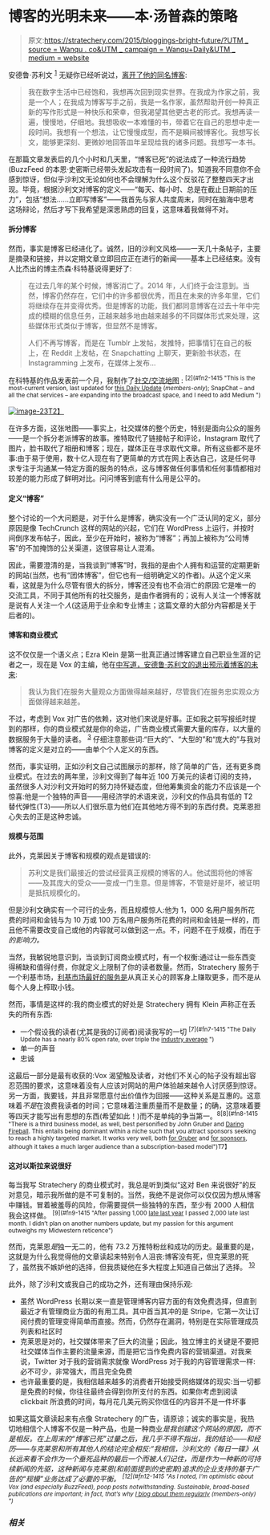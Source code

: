 # 博客的光明未来——本·汤普森的策略

> 原文:[https://stratechery.com/2015/bloggings-bright-future/?UTM _ source = Wanqu . co&UTM _ campaign = Wanqu+Daily&UTM _ medium = website](https://stratechery.com/2015/bloggings-bright-future/?utm_source=wanqu.co&utm_campaign=Wanqu+Daily&utm_medium=website)

安德鲁·苏利文 <sup id="rf1-1415">[1](#fn1-1415 "This post is about blogging, not Andrew Sullivan’s politics. Whatever your opinion on the latter, there is no denying his influence on the genre")</sup> 无疑你已经听说过，[离开了他的同名博客](http://dish.andrewsullivan.com/2015/01/31/a-note-to-my-readers/):

> 我在数字生活中已经饱和，我想再次回到现实世界。在我成为作家之前，我是一个人；在我成为博客写手之前，我是一名作家，虽然帮助开创一种真正新的写作形式是一种快乐和荣幸，但我渴望其他更古老的形式。我想再读一遍，慢慢地，仔细地。我想吸收一本难懂的书，带着它在自己的思想中走一段时间。我想有一个想法，让它慢慢成型，而不是瞬间被博客化。我想写长文，能够更深刻、更微妙地回答皿年呈现给我的诸多问题。我想写一本书。

在那篇文章发表后的几个小时和几天里，“博客已死”的说法成了一种流行趋势(BuzzFeed 的本恩·史密斯已经带头发起攻击有一段时间了)。知道我不同意你不会感到惊讶，但似乎沙利文无论如何也不会理解为什么这个反驳花了整整四天才出现。毕竟，根据沙利文对博客的定义——“每天、每小时、总是在截止日期前的压力”，包括“想法……立即写博客”——我首先与家人共度周末，同时在脑海中思考这场辩论，然后才写下我希望是深思熟虑的回复，这意味着我做得不对。

#### 拆分博客

然而，事实是博客已经进化了。诚然，旧的沙利文风格——一天几十条帖子，主要是摘录和链接，并以定期文章立即回应正在进行的新闻——基本上已经结束。没有人比杰出的博主杰森·科特基说得更好了:

> 在过去几年的某个时候，博客消亡了。2014 年，人们终于会注意到。当然，博客仍然存在，它们中的许多都很优秀，而且在未来的许多年里，它们将继续存在并变得优秀。但是博客的功能，我们都同意博客在过去十年中完成的模糊的信息任务，正越来越多地由越来越多的不同媒体形式来处理，这些媒体形式类似于博客，但显然不是博客。
> 
> 人们不再写博客，而是在 Tumblr 上发帖，发推特，把事情钉在自己的板上，在 Reddit 上发帖，在 Snapchatting 上聊天，更新脸书状态，在 Instagramming 上发布，在媒体上发布…

在科特基的作品发表前一个月，我制作了[社交/交流地图](http://stratechery.com/2013/multitudes-social/) : <sup id="rf2-1415">[2](#fn2-1415 "This is the most-current version, last updated for <a href="http://stratechery.com/2015/daily-update-teenagers-view-social-media-social-communications-map/">this Daily Update</a> (<em>members-only</em>); SnapChat – and all the chat services – are expanding into the broadcast space, and I need to add Medium ")</sup>

[![image-23](../Images/093a5a39c8718006a36bb7a8d86879ee.png)T2】](https://i0.wp.com/stratechery.com/wp-content/uploads/2015/01/image-23.jpg)

在许多方面，这张地图——事实上，社交媒体的整个历史，特别是面向公众的服务——是一个拆分老派博客的故事。推特取代了链接帖子和评论，Instagram 取代了图片，脸书取代了相册和博客；现在，媒体正在寻求取代文章。所有这些都不是坏事:由于易于使用，数十亿人现在有了更简单的方式在网上表达自己，这是任何寻求专注于沟通某一特定方面的服务的特点，这与博客做任何事情和任何事情都相对较差的能力形成了鲜明对比。问问博客到底有什么用是公平的。

#### 定义“博客”

整个讨论的一个大问题是，对于什么是博客，确实没有一个广泛认同的定义，部分原因是像 TechCrunch 这样的网站的兴起，它们在 WordPress 上运行，并按时间倒序发布帖子，因此，至少在开始时，被称为“博客”；再加上被称为“公司博客”的不加掩饰的公关渠道，这很容易让人混淆。

因此，需要澄清的是，当我谈到“博客”时，我指的是由个人拥有和运营的定期更新的网站(当然，也有“团体博客”，但它也有一组明确定义的作者)。从这个定义来看，这就是为什么尽管有很大的拆分，博客还没有也不会消亡的原因:它是唯一的交流工具，不同于其他所有的社交服务，是由作者拥有的；说有人关注一个博客就是说有人关注一个*人*(这适用于业余和专业博主；这篇文章的大部分内容都是关于后者的)。

#### 博客和商业模式

这不仅仅是一个语义点；Ezra Klein 是第一批真正通过博客建立自己职业生涯的记者之一，现在是 Vox 的主编，他在[中写道，安德鲁·苏利文的退出预示着博客的未来](http://www.vox.com/2015/1/30/7948091/andrew-sullivan-leaving-blogging):

> 我认为我们在服务大量观众方面做得越来越好，尽管我们在服务忠实观众方面做得越来越差。

不过，考虑到 Vox 对广告的依赖，这对他们来说是好事。正如我之前写报纸时提到的那样，你的商业模式就是你的命运，广告商业模式需要大量的库存，以大量的数据服务于大量的读者。 <sup id="rf3-1415">[3](#fn3-1415 "This last point is why Vox’s – and all the other new media sites’ – valuation is relatively modest")</sup> 仔细注意那些词:“巨大的”、“大型的”和“庞大的”与我对博客的定义是对立的——由单个个人定义的东西。

然而，事实证明，正如沙利文自己试图展示的那样，除了简单的广告，还有更多商业模式。在过去的两年里，沙利文得到了每年近 100 万美元的读者订阅的支持，虽然很多人对沙利文开始时的努力持怀疑态度，但他筹集资金的能力不应该是一个惊喜:他是一个独特的声音——用经济学的术语来说，沙利文的作品具有低的 T2 替代弹性(T3)——所以人们很乐意为他们在其他地方得不到的东西付费。克莱恩担心失去的正是这种忠诚。

#### 规模与范围

此外，克莱因关于博客和规模的观点是错误的:

> 苏利文是我们最接近的尝试经营真正规模的博客的人。他试图将他的博客——及其庞大的受众——变成一门生意。但是博客，不管是好是坏，被证明是抵抗规模化的。

但是沙利文确实有一个可行的业务，而且规模惊人:他为 1，000 名用户服务所花费的时间和金钱与为 10 万或 100 万名用户服务所花费的时间和金钱是一样的，而且他不需要改变自己或他的内容就可以做到这一点。不，问题不在于规模，而在于*的影响力。*

当然，我敏锐地意识到，当谈到订阅商业模式时，有一个权衡:通过让一些东西变得稀缺和值得付费，你就定义上限制了你的读者数量。然而，Stratechery 服务于一个利基市场，[利基市场最好的服务是](http://stratechery.com/2015/niches-problem-subscription-services/)从真正关心的顾客身上赚取更多，而不是从每个人身上榨取小钱。

然而，事情是这样的:我的商业模式的好处是 Stratechery 拥有 Klein 声称正在丢失的所有东西:

*   一个假设我的读者(尤其是我的订阅者)阅读我写的一切 <sup id="rf7-1415">[7](#fn7-1415 "The Daily Update has a nearly 80% open rate, over triple the <a href="http://mailchimp.com/resources/research/email-marketing-benchmarks/">industry average</a> ")</sup>
*   单一的声音
*   忠诚

这最后一部分是最有收获的:Vox 渴望触及读者，对他们不关心的帖子没有超出容忍范围的要求，这意味着没有人应该对网站的用户体验越来越令人讨厌感到惊讶。另一方面，我要钱，并且非常愿意付出价值作为回报——这种关系是互惠的。这意味着*不是*在浪费我读者的时间；它意味着注重质量而不是数量；的确，这意味着要等四天才能写出有思想的东西(希望如此！)而不是单纯的争当第一。<sup id="rf8-1415">8[8](#fn8-1415 "There is a third business model, as well, best personified by John Gruber and <a href="http://daringfireball.net">Daring Fireball</a>. This entails being dominant within a niche such that you attract sponsors seeking to reach a highly targeted market. It works very well, both <a href="http://daringfireball.net/feeds/sponsors/">for Gruber</a> and <a href="http://blog.desk.pm/df/">for sponsors</a>, although it takes a much larger audience than a subscription-based model")T7】</sup>

#### 这对以斯拉来说很好

每当我写 Stratechery 的商业模式时，我总是听到类似“这对 Ben 来说很好”的反对意见，暗示我所做的是不可复制的。当然，我绝不是说你可以仅仅因为想从博客中赚钱。冒着被羞辱的风险，你需要提供一些独特的东西，至少有 2000 人相信我会这样做。 <sup id="rf9-1415">[9](#fn9-1415 "After passing 1,000 <a href="http://stratechery.com/2014/update-stratechery-membership-program/">late last year</a> I passed 2,000 late last month. I didn’t plan on another numbers update, but my passion for this argument outweighs my Midwestern reticence")</sup>

然而，克莱恩*是*独一无二的，他有 73.2 万推特粉丝和成功的历史。最重要的是，这就是为什么我觉得他的文章读起来特别令人沮丧:博客没有死，但克莱恩的死了，虽然我不嫉妒他的选择，但我质疑他在多大程度上知道自己做出了选择。 <sup id="rf10-1415">[10](#fn10-1415 "For what it’s worth, I bet Klein probably wouldn’t change a thing; reach is useful if you’re seeking to change the course of national politics. Personal ambition, though, isn’t grounds for saying blogs aren’t a viable business model")</sup>

此外，除了沙利文或我自己的成功之外，还有理由保持乐观:

*   虽然 WordPress 长期以来一直是管理博客内容方面的有效免费选择，但直到最近才有管理商业方面的有用工具。其中首当其冲的是 Stripe，它第一次让订阅付费的管理变得简单而直接。然而，仍然存在漏洞，特别是在实际管理成员列表和社区时
*   克莱恩是对的，社交媒体带来了巨大的流量；因此，独立博主的关键是不要把社交媒体当作主要的流量来源，而是把它当作免费内容的营销渠道。对我来说，Twitter 对于我的营销需求就像 WordPress 对于我的内容管理需求一样:必不可少，非常强大，而且完全免费
*   也许最重要的是，我相信越来越多的消费者开始接受网络媒体的现实:当一切都是免费的时候，你往往最终会得到你所支付的东西。如果你考虑到阅读 clickbait 所浪费的时间，每月花几美元购买你信任的内容并不是一件坏事

如果这篇文章读起来有点像 Stratechery 的广告，请原谅；诚实的事实是，我热切地相信个人博客不仅是一种产品，也是一种商业*是我创建这个网站的原因，而不是相反。在上周末的“博客已死”过量之后，我几乎不得不指出，我的结论——和经历——与克莱恩和所有其他人的结论完全相反:“我相信，沙利文的《每日一碟》从长远来看不会作为一个垂死品种的最后一个而被人们记住，而是作为一种新的可持续新闻的先驱，这种新闻与克莱恩(和前面提到的史密斯)追求的企业支持的基于广告的“规模”业务达成了必要的平衡。 <sup id="rf12-1415">[12](#fn12-1415 "As I noted, I’m optimistic about Vox (and especially BuzzFeed), poop posts notwithstanding. Sustainable, broad-based publications are important; in fact, that’s why <a href="http://stratechery.com/2014/daily-update-vox-buzzfeed-valuable-outbrain-filing-ipo/">I blog about them regularly</a> (members-only) ")</sup>*

### *相关*